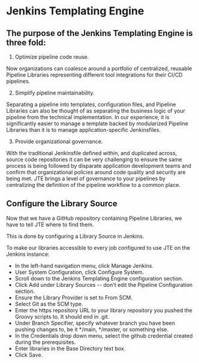 
# Jenkins Templating Engine

## The purpose of the Jenkins Templating Engine is three fold:

1. Optimize pipeline code reuse.

Now organizations can coalesce around a portfolio of centralized, reusable Pipeline Libraries representing different tool integrations for their CI/CD pipelines.

2. Simplify pipeline maintainability.

Separating a pipeline into templates, configuration files, and Pipeline Libraries can also be thought of as separating the business logic of your pipeline from the technical implementation. In our experience, it is significantly easier to manage a template backed by modularized Pipeline Libraries than it is to manage application-specific Jenkinsfiles.

3. Provide organizational governance.

With the traditional Jenkinsfile defined within, and duplicated across, source code repositories it can be very challenging to ensure the same process is being followed by disparate application development teams and confirm that organizational policies around code quality and security are being met. JTE brings a level of governance to your pipelines by centralizing the definition of the pipeline workflow to a common place.

## Configure the Library Source

Now that we have a GitHub repository containing Pipeline Libraries, we have to tell JTE where to find them.

This is done by configuring a Library Source in Jenkins.

To make our libraries accessible to every job configured to use JTE on the Jenkins instance:

- In the left-hand navigation menu, click Manage Jenkins.
- User System Configuration, click Configure System.
- Scroll down to the Jenkins Templating Engine configuration section.
- Click Add under Library Sources -- don't edit the Pipeline Configuration section.
- Ensure the Library Provider is set to From SCM.
- Select Git as the SCM type.
- Enter the https repository URL to your library repository you pushed the Groovy scripts to. It should end in .git.
- Under Branch Specifier, specify whatever branch you have been pushing changes to, be it */main, */master, or something else.
- In the Credentials drop down menu, select the github credential created during the prerequisites.
- Enter libraries in the Base Directory text box.
- Click Save.